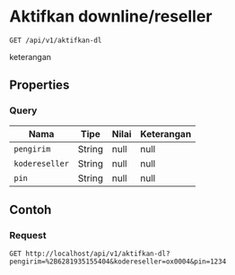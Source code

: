 # Aktifkan downline/reseller
```http
GET /api/v1/aktifkan-dl
```
keterangan
## Properties
### Query
Nama | Tipe | Nilai | Keterangan
--- | --- | --- | ---
<code>pengirim</code> | String | null | null
<code>kodereseller</code> | String | null | null
<code>pin</code> | String | null | null
## Contoh
### Request
```http
GET http://localhost/api/v1/aktifkan-dl?pengirim=%2B6281935155404&kodereseller=ox0004&pin=1234


```

